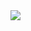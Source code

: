 <img src='https://user-images.githubusercontent.com/1387913/87007215-bed2a900-c176-11ea-9bb6-3273562165fe.gif' />
